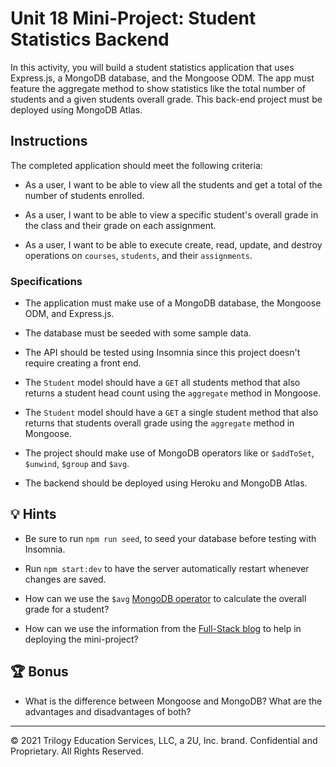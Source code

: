 # Unit 18 Mini-Project: Student Statistics Backend

In this activity, you will build a student statistics application that uses Express.js, a MongoDB database, and the Mongoose ODM. The app must feature the aggregate method to show statistics like the total number of students and a given students overall grade. This back-end project must be deployed using MongoDB Atlas.

## Instructions

The completed application should meet the following criteria:

* As a user, I want to be able to view all the students and get a total of the number of students enrolled.

* As a user, I want to be able to view a specific student's overall grade in the class and their grade on each assignment.

* As a user, I want to be able to execute create, read, update, and destroy operations on `courses`, `students`, and their `assignments`.

### Specifications

* The application must make use of a MongoDB database, the Mongoose ODM, and Express.js.

* The database must be seeded with some sample data.

* The API should be tested using Insomnia since this project doesn't require creating a front end.

* The `Student` model should have a `GET` all students method that also returns a student head count using the `aggregate` method in Mongoose.

* The `Student` model should have a `GET` a single student method that also returns that students overall grade using the `aggregate` method in Mongoose.

* The project should make use of MongoDB operators like or `$addToSet`, `$unwind`, `$group` and `$avg`.

* The backend should be deployed using Heroku and MongoDB Atlas.

## 💡 Hints

* Be sure to run `npm run seed`, to seed your database before testing with Insomnia.

* Run `npm start:dev` to have the server automatically restart whenever changes are saved.

* How can we use the `$avg` [MongoDB operator](https://docs.mongodb.com/manual/reference/operator/aggregation/avg/) to calculate the overall grade for a student?

* How can we use the information from the [Full-Stack blog](https://coding-boot-camp.github.io/full-stack/mongodb/deploy-with-heroku-and-mongodb-atlas) to help in deploying the mini-project?

## 🏆 Bonus

* What is the difference between Mongoose and MongoDB? What are the advantages and disadvantages of both?

---
© 2021 Trilogy Education Services, LLC, a 2U, Inc. brand. Confidential and Proprietary. All Rights Reserved.
